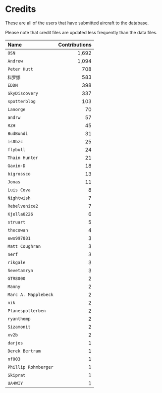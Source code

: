 ﻿# Credits

These are all of the users that have submitted aircraft to the database.

Please note that credit files are updated less frequently than the data files.

| Name                 | Contributions |
| :--                  | --: |
| `OSN`                | 1,692 |
| `Andrew`             | 1,094 |
| `Peter Hutt`         | 708 |
| `科罗娜`                | 583 |
| `EDDN`               | 398 |
| `SkyDiscovery`       | 337 |
| `spotterblog`        | 103 |
| `Lanorge`            | 70 |
| `andrw`              | 57 |
| `RZH`                | 45 |
| `BudBundi`           | 31 |
| `is0bzc`             | 25 |
| `flybull`            | 24 |
| `Thain Hunter`       | 21 |
| `Gavin-D`            | 18 |
| `bigrossco`          | 13 |
| `Jonas`              | 11 |
| `Luis Cova`          | 8 |
| `Nightwish`          | 7 |
| `Rebelvenice2`       | 7 |
| `Kjella0226`         | 6 |
| `struart`            | 5 |
| `thecowan`           | 4 |
| `ews997881`          | 3 |
| `Matt Coughran`      | 3 |
| `nerf`               | 3 |
| `rikgale`            | 3 |
| `Sevetamryn`         | 3 |
| `GTR8000`            | 2 |
| `Manny`              | 2 |
| `Marc A. Mapplebeck` | 2 |
| `nik`                | 2 |
| `Planespotterben`    | 2 |
| `ryanthomp`          | 2 |
| `Sizamonit`          | 2 |
| `xv2b`               | 2 |
| `darjes`             | 1 |
| `Derek Bertram`      | 1 |
| `nf003`              | 1 |
| `Phillip Rohmberger` | 1 |
| `Skiprat`            | 1 |
| `UA4WIY`             | 1 |


